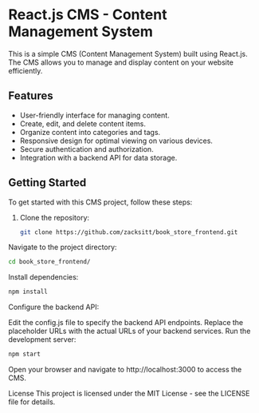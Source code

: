 # React.js CMS - Content Management System

This is a simple CMS (Content Management System) built using React.js. The CMS allows you to manage and display content on your website efficiently.

## Features

- User-friendly interface for managing content.
- Create, edit, and delete content items.
- Organize content into categories and tags.
- Responsive design for optimal viewing on various devices.
- Secure authentication and authorization.
- Integration with a backend API for data storage.

## Getting Started

To get started with this CMS project, follow these steps:

1. Clone the repository:

   ```bash
   git clone https://github.com/zacksitt/book_store_frontend.git

Navigate to the project directory:

```bash
cd book_store_frontend/
```
Install dependencies:

```bash
npm install
```

Configure the backend API:

Edit the config.js file to specify the backend API endpoints.
Replace the placeholder URLs with the actual URLs of your backend services.
Run the development server:

```bash
npm start
```

Open your browser and navigate to http://localhost:3000 to access the CMS.

License
This project is licensed under the MIT License - see the LICENSE file for details.